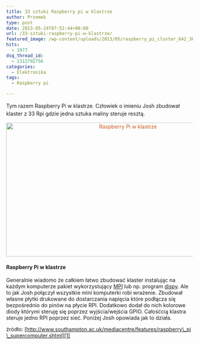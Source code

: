```yaml
---
title: 33 sztuki Raspberry pi w klastrze
author: Przemek
type: post
date: 2013-05-24T07:52:44+00:00
url: /33-sztuki-raspberry-pi-w-klastrze/
featured_image: /wp-content/uploads/2013/05/raspberry_pi_cluster_642_362_force.jpg
hits:
  - 1977
dsq_thread_id:
  - 1312792756
categories:
  - Elektronika
tags:
  - Raspberry pi

---
```

<span style="line-height: 1.5em;">Tym razem Raspberry Pi w klastrze. Człowiek o imieniu Josh zbudował klaster z 33 Rpi gdzie jedna sztuka maliny steruje resztą.</span>

<!--more-->

<p style="text-align: center;">
  <a style="color: #cd5a1b; text-decoration: underline; outline: #000000;" href="http://techfreak.pl/wp-content/uploads/2013/05/raspberry_pi_cluster_642_362_force.jpg"><img class="aligncenter size-full wp-image-3291" alt="Raspberry Pi w klastrze" src="http://techfreak.pl/wp-content/uploads/2013/05/raspberry_pi_cluster_642_362_force.jpg" width="642" height="362" /></a>
</p>

#### Raspberry Pi w klastrze

Generalnie wiadomo że całkiem łatwo zbudować klaster instalując na każdym komputerze pakiet wykorzystujący <a href="http://pl.wikipedia.org/wiki/Message_Passing_Interface" target="_blank">MPI</a> lub np. program <a href="http://dispy.sourceforge.net/" target="_blank">dispy</a>. Ale to jak Josh połączył wszystkie mini komputerki robi wrażenie. Zbudował własne płytki drukowane do dostarczania napięcia które podłącza się bezpośrednio do pinów na płycie RPI. Dodatkowo dodał do nich kolorowe diody którymi steruję się poprzez wyjścia/wejścia GPIO. Całośćcią klastra steruje jedno RPI poprzez sieć. Poniżej Josh opowiada jak to działa.



źródło: [http://www.southampton.ac.uk/mediacentre/features/raspberry\_pi\_supercomputer.shtml][1]

 [1]: http://www.southampton.ac.uk/mediacentre/features/raspberry_pi_supercomputer.shtml